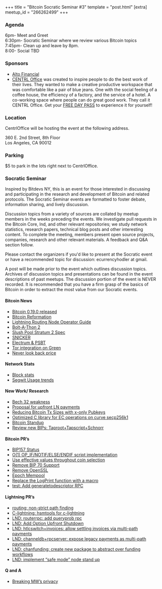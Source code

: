 +++
title = "Bitcoin Socratic Seminar #3"
template = "post.html"
[extra]
meetup_id = "266262499"
+++

### Agenda

6pm- Meet and Greet  
6:30pm- Socratic Seminar where we review various Bitcoin topics  
7:45pm- Clean up and leave by 8pm.  
8:00- Social TBD  

### Sponsors

- [Alto Financial](https://alto.financial/)
- [CENTRL Office](https://centrloffice.com/) was created to inspire people to do the best work of their lives. 
They wanted to make a creative productive workspace that was comfortable like a pair of blue jeans. 
One with the social feeling of a coffee house, the efficiency of a factory, and the service of a hotel. 
A co-working space where people can do great good work. They call it CENTRL Office. 
Get your [FREE DAY PASS](https://explore.centrloffice.com/free-day-pass-dtla/) to experience it for yourself!

### Location

CentrlOffice will be hosting the event at the following address.

360 E. 2nd Street, 8th Floor  
Los Angeles, CA 90012  

### Parking

$5 to park in the lots right next to CentrlOffice.

### Socratic Seminar

Inspired by Bitdevs NY, this is an event for those interested in discussing and participating in the research and development of Bitcoin and related protocols. The Socratic Seminar events are formatted to foster debate, information sharing, and lively discussion.

Discussion topics from a variety of sources are collated by meetup members in the weeks preceding the events. We investigate pull requests in the Bitcoin Core, lnd, and other relevant repositories; we study network statistics, research papers, technical blog posts and other interesting content. To complete the meeting, members present open source projects, companies, research and other relevant materials. A feedback and Q&A section follow.

Please contact the organizers if you'd like to present at the Socratic event or have a recommended topic for discussion: ecurrencyhodler at gmail.

A post will be made prior to the event which outlines discussion topics. Archives of discussion topics and presentations can be found in the event descriptions of past meetups. The discussion portion of the event is NEVER recorded. It is recommended that you have a firm grasp of the basics of Bitcoin in order to extract the most value from our Socratic events.

#### Bitcoin News

  - [Bitcoin 0.19.0 released](https://github.com/bitcoin/bitcoin/blob/master/doc/release-notes/release-notes-0.19.0.md)
  - [Bitcoin Reformation](https://twitter.com/TuurDemeester/status/1192443398701101057)
  - [Lightning Routing Node Operator Guide](https://blog.lightning.engineering/posts/2019/11/07/routing-guide-2.html)
  - [Bolt-A-Thon 2](www.boltathon.com)
  - [Slush Pool Stratum 2 Spec](https://docs.google.com/document/d/1FadCWj-57dvhxsnFM_7X806qyvhR0u3i85607bGHxvg/edit)
  - [SNICKER](https://bitcoinmagazine.com/articles/snicker-how-alice-and-bob-can-mix-bitcoin-with-no-interaction)
  - [Electrum & PSBT](https://twitter.com/ElectrumWallet/status/1193173926442078213)
  - [Tor integration on Green](https://bitcoinmagazine.com/articles/blockstream-green-wallet-adds-early-access-tor-integration)
  - [Never look back price](http://bitcoin.craighammell.com/)

#### Network Stats

  - [Block stats](https://bitaps.com/blocks)
  - [Segwit Usage trends](https://dashboard.bitcoinops.org/d/xVQwtADiz/segwit-usage-trends?refresh=1h&orgId=1)

#### New Work/ Research

  - [Bech 32 weakness](https://lists.linuxfoundation.org/pipermail/bitcoin-dev/2019-November/017443.html)
  - [Proposal for upfront LN payments](https://lists.linuxfoundation.org/pipermail/lightning-dev/2019-November/002275.html)
  - [Reducing Bitcoin Tx Sizes with x-only Pubkeys](https://medium.com/blockstream/reducing-bitcoin-transaction-sizes-with-x-only-pubkeys-f86476af05d7)
  - [Optimized C library for EC operations on curve secp256k1 ](https://github.com/BlockchainCommons/secp256k1-schnorrsig)
  - [Bitcoin Standup](https://github.com/BlockchainCommons/Bitcoin-Standup)
  - [Review new BIPs: Taproot+Tapscript+Schnorr](https://github.com/ajtowns/taproot-review)

#### Bitcoin PR’s

  - [BIP157 Status](https://github.com/bitcoin/bitcoin/pull/16442)
  - [O(1) OP_IF/NOTIF/ELSE/ENDIF script implementation](https://github.com/bitcoin/bitcoin/pull/16902)
  - [Use effective values throughout coin selection](https://github.com/bitcoin/bitcoin/pull/17331)
  - [Remove BIP 70 Support](https://github.com/bitcoin/bitcoin/pull/17165)
  - [Remove OpenSSL](https://github.com/bitcoin/bitcoin/pull/17265)
  - [Epoch Mempool](https://github.com/bitcoin/bitcoin/pull/17268)
  - [Replace the LogPrint function with a macro](https://github.com/bitcoin/bitcoin/pull/17218)
  - [test: Add generatetodescriptor RPC](https://github.com/bitcoin/bitcoin/pull/16943)

#### Lightning PR’s

  - [routing: non-strict path finding](https://github.com/lightningnetwork/lnd/issues/3558)
  - [C-lightning: hsmtools for c-lightning](https://github.com/ElementsProject/lightning/pull/3186)
  - [LND: routerrpc: add queryprob rpc](https://github.com/lightningnetwork/lnd/pull/3556)
  - [LND: Add Option Upfront Shutdown](https://github.com/lightningnetwork/lnd/pull/3655)
  - [LND: htlcswitch+invoices: allow settling invoices via multi-path payments](https://github.com/lightningnetwork/lnd/pull/3415)
  - [LND: channeldb+rpcserver: expose legacy payments as multi-path payments](https://github.com/lightningnetwork/lnd/pull/3499)
  - [LND: chanfunding: create new package to abstract over funding workflows](https://github.com/lightningnetwork/lnd/pull/3659)
  - [LND: implement “safe mode” node stand up](https://github.com/lightningnetwork/lnd/pull/3601)

#### Q and A

  - [Breaking MW’s privacy](https://medium.com/dragonfly-research/breaking-mimblewimble-privacy-model-84bcd67bfe52)

